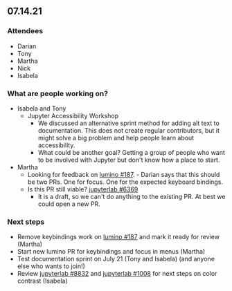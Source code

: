 ## 07.14.21
### Attendees
- Darian
- Tony
- Martha
- Nick
- Isabela

### What are people working on?
- Isabela and Tony
    - Jupyter Accessibility Workshop
        - We discussed an alternative sprint method for adding alt text to documentation. This does not create regular contributors, but it might solve a big problem and help people learn about accessibility.
        - What could be another goal? Getting a group of people who want to be involved with Jupyter but don't know how a place to start.
- Martha
    - Looking for feedback on [lumino #187](https://github.com/jupyterlab/lumino/pull/187).
            - Darian says that this should be two PRs. One for focus. One for the expected keyboard bindings.
    - Is this PR still viable? [jupyterlab #6369](https://github.com/jupyterlab/jupyterlab/pull/6369)
        - It is a draft, so we can't do anything to the existing PR. At best we could open a new PR.

### Next steps
- Remove keybindings work on [lumino #187](https://github.com/jupyterlab/lumino/pull/187) and mark it ready for review (Martha)
- Start new lumino PR for keybindings and focus in menus (Martha)
- Test documentation sprint on July 21 (Tony and Isabela) (and anyone else who wants to join!)
- Review [jupyterlab #8832](https://github.com/jupyterlab/jupyterlab/issues/8832) and [jupyterlab #1008](https://github.com/jupyterlab/jupyterlab/issues/1008) for next steps on color contrast (Isabela)